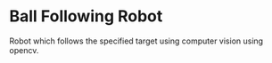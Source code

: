 # Ball Following Robot
Robot which follows the specified target using computer vision using opencv. 
